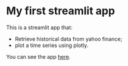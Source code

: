#  My first streamlit app

This is a streamlit app that:

- Retrieve historical data from yahoo finance;
- plot a time series using plotly.

You can see the app [here](https://tads20252.streamlit.app/).

